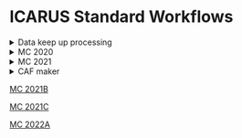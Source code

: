 # ICARUS Standard Workflows

<details><summary>Data keep up processing</summary>
stage0_multiTPC_splitstream_nofilter_icarus.fcl<br>
stage1_multiTPC_nofilter_icarus_gauss.fcl (BNB time window)<br>
stage1_multiTPC_nofilter_icarus_gauss_numi.fcl (NUMI time window)<br>
</details>

<details><summary>MC 2020</summary>
g4_enable_spacecharge.fcl<br>
multitpc_detsim_icarus.fcl<br>
reco_icarus_driver_reco_multitpc_gauss_sce.fcl<br>
reco_icarus_driver_reco_multitpc_raw.fcl<br>
</details>

<details><summary>MC 2021</summary>
cosmics_g4_icarus.fcl<br>
g4_enable_spacecharge.fcl<br>
cosmics_g4_enable_spacecharge.fcl<br>
multitpc_detsim_icarus.fcl<br>
reco_icarus_driver_reco_multitpc_gauss.fcl<br>
reco_icarus_driver_reco_multitpc_raw.fcl<br>
</details>

<details><summary>CAF maker</summary>
cafmakerjob_icarus_sce.fcl
</details>

[MC 2021B](https://docs.google.com/document/d/13Mvt91CVixfdo1e3ah9Ru-wfbYUXEvHMlcbVk2RYCsE/edit?usp=sharing)

[MC 2021C](https://docs.google.com/document/d/1UMmff2LUnRtIpgy0_eE9D3eDw96UkuXCTBCGbWVzWak/edit?usp=sharing)

[MC 2022A](https://docs.google.com/document/d/1EFz33A7__IzkY4XKpeUjXJ8WGGc5CGkVRHFha2wqDlc/edit?usp=sharing)
